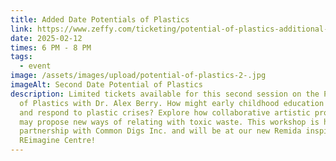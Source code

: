 ```yaml
---
title: Added Date Potentials of Plastics
link: https://www.zeffy.com/ticketing/potential-of-plastics-additional-date
date: 2025-02-12
times: 6 PM - 8 PM
tags:
  - event
image: /assets/images/upload/potential-of-plastics-2-.jpg
imageAlt: Second Date Potential of Plastics
description: Limited tickets available for this second session on the Potential
  of Plastics with Dr. Alex Berry. How might early childhood education inherit
  and respond to plastic crises? Explore how collaborative artistic processes
  may propose new ways of relating with toxic waste. This workshop is hosted in
  partnership with Common Digs Inc. and will be at our new Remida inspired
  REimagine Centre!
---
```

